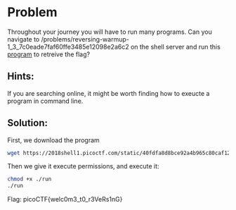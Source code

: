 # Problem
Throughout your journey you will have to run many programs. Can you navigate to /problems/reversing-warmup-1_3_7c0eade7faf60ffe3485e12098e2a6c2 on the shell server and run this [program](https://2018shell1.picoctf.com/static/40fdfa8d8bce92a4b965c80caf124a4f/run) to retreive the flag?

## Hints:
If you are searching online, it might be worth finding how to exeucte a program in command line.

## Solution:

First, we download the program
```bash
wget https://2018shell1.picoctf.com/static/40fdfa8d8bce92a4b965c80caf124a4f/run
```

Then we give it execute permissions, and execute it:
```bash
chmod +x ./run
./run
```

Flag: picoCTF{welc0m3_t0_r3VeRs1nG}
